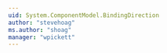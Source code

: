 ```yaml
---
uid: System.ComponentModel.BindingDirection
author: "stevehoag"
ms.author: "shoag"
manager: "wpickett"
---
```

